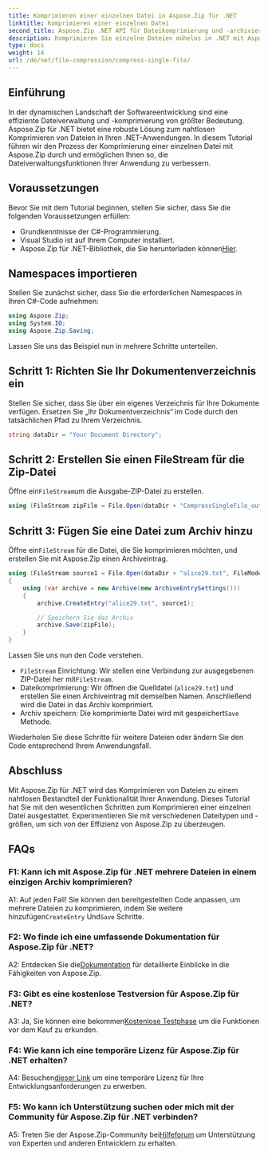```yaml
---
title: Komprimieren einer einzelnen Datei in Aspose.Zip für .NET
linktitle: Komprimieren einer einzelnen Datei
second_title: Aspose.Zip .NET API für Dateikomprimierung und -archivierung
description: Komprimieren Sie einzelne Dateien mühelos in .NET mit Aspose.Zip. Befolgen Sie unsere Schritt-für-Schritt-Anleitung für eine effiziente Dateiverwaltung.
type: docs
weight: 14
url: /de/net/file-compression/compress-single-file/
---
```

## Einführung

In der dynamischen Landschaft der Softwareentwicklung sind eine effiziente Dateiverwaltung und -komprimierung von größter Bedeutung. Aspose.Zip für .NET bietet eine robuste Lösung zum nahtlosen Komprimieren von Dateien in Ihren .NET-Anwendungen. In diesem Tutorial führen wir den Prozess der Komprimierung einer einzelnen Datei mit Aspose.Zip durch und ermöglichen Ihnen so, die Dateiverwaltungsfunktionen Ihrer Anwendung zu verbessern.

## Voraussetzungen

Bevor Sie mit dem Tutorial beginnen, stellen Sie sicher, dass Sie die folgenden Voraussetzungen erfüllen:

- Grundkenntnisse der C#-Programmierung.
- Visual Studio ist auf Ihrem Computer installiert.
-  Aspose.Zip für .NET-Bibliothek, die Sie herunterladen können[Hier](https://releases.aspose.com/zip/net/).

## Namespaces importieren

Stellen Sie zunächst sicher, dass Sie die erforderlichen Namespaces in Ihren C#-Code aufnehmen:

```csharp
using Aspose.Zip;
using System.IO;
using Aspose.Zip.Saving;
```

Lassen Sie uns das Beispiel nun in mehrere Schritte unterteilen.

## Schritt 1: Richten Sie Ihr Dokumentenverzeichnis ein

Stellen Sie sicher, dass Sie über ein eigenes Verzeichnis für Ihre Dokumente verfügen. Ersetzen Sie „Ihr Dokumentverzeichnis“ im Code durch den tatsächlichen Pfad zu Ihrem Verzeichnis.

```csharp
string dataDir = "Your Document Directory";
```

## Schritt 2: Erstellen Sie einen FileStream für die Zip-Datei

 Öffne ein`FileStream`um die Ausgabe-ZIP-Datei zu erstellen.

```csharp
using (FileStream zipFile = File.Open(dataDir + "CompressSingleFile_out.zip", FileMode.Create))
```

## Schritt 3: Fügen Sie eine Datei zum Archiv hinzu

 Öffne ein`FileStream` für die Datei, die Sie komprimieren möchten, und erstellen Sie mit Aspose.Zip einen Archiveintrag.

```csharp
using (FileStream source1 = File.Open(dataDir + "alice29.txt", FileMode.Open, FileAccess.Read))
{
    using (var archive = new Archive(new ArchiveEntrySettings()))
    {
        archive.CreateEntry("alice29.txt", source1);

        // Speichern Sie das Archiv
        archive.Save(zipFile);
    }
}
```

Lassen Sie uns nun den Code verstehen.

- `FileStream` Einrichtung: Wir stellen eine Verbindung zur ausgegebenen ZIP-Datei her mit`FileStream`.
- Dateikomprimierung: Wir öffnen die Quelldatei (`alice29.txt`) und erstellen Sie einen Archiveintrag mit demselben Namen. Anschließend wird die Datei in das Archiv komprimiert.
-  Archiv speichern: Die komprimierte Datei wird mit gespeichert`Save` Methode.

Wiederholen Sie diese Schritte für weitere Dateien oder ändern Sie den Code entsprechend Ihrem Anwendungsfall.

## Abschluss

Mit Aspose.Zip für .NET wird das Komprimieren von Dateien zu einem nahtlosen Bestandteil der Funktionalität Ihrer Anwendung. Dieses Tutorial hat Sie mit den wesentlichen Schritten zum Komprimieren einer einzelnen Datei ausgestattet. Experimentieren Sie mit verschiedenen Dateitypen und -größen, um sich von der Effizienz von Aspose.Zip zu überzeugen.

## FAQs

### F1: Kann ich mit Aspose.Zip für .NET mehrere Dateien in einem einzigen Archiv komprimieren?

A1: Auf jeden Fall! Sie können den bereitgestellten Code anpassen, um mehrere Dateien zu komprimieren, indem Sie weitere hinzufügen`CreateEntry` Und`Save` Schritte.

### F2: Wo finde ich eine umfassende Dokumentation für Aspose.Zip für .NET?

 A2: Entdecken Sie die[Dokumentation](https://reference.aspose.com/zip/net/) für detaillierte Einblicke in die Fähigkeiten von Aspose.Zip.

### F3: Gibt es eine kostenlose Testversion für Aspose.Zip für .NET?

 A3: Ja, Sie können eine bekommen[Kostenlose Testphase](https://releases.aspose.com/) um die Funktionen vor dem Kauf zu erkunden.

### F4: Wie kann ich eine temporäre Lizenz für Aspose.Zip für .NET erhalten?

 A4: Besuchen[dieser Link](https://purchase.aspose.com/temporary-license/) um eine temporäre Lizenz für Ihre Entwicklungsanforderungen zu erwerben.

### F5: Wo kann ich Unterstützung suchen oder mich mit der Community für Aspose.Zip für .NET verbinden?

 A5: Treten Sie der Aspose.Zip-Community bei[Hilfeforum](https://forum.aspose.com/c/zip/37) um Unterstützung von Experten und anderen Entwicklern zu erhalten.